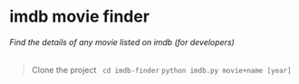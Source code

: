 # imdb movie finder
###### Find the details of any movie listed on imdb (for developers)

> Clone the project
> ` cd imdb-finder`
> `python imdb.py movie+name [year]`

